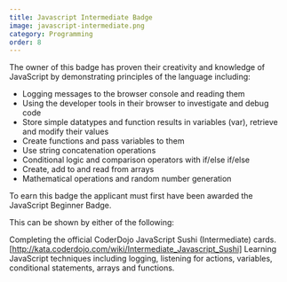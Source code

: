 ```yaml
---
title: Javascript Intermediate Badge
image: javascript-intermediate.png
category: Programming
order: 8
---
```


The owner of this badge has proven their creativity and knowledge of JavaScript by demonstrating principles of the language including:

- Logging messages to the browser console and reading them
- Using the developer tools in their browser to investigate and debug code
- Store simple datatypes and function results in variables (var), retrieve and modify their values
- Create functions and pass variables to them
- Use string concatenation operations
- Conditional logic and comparison operators with if/else if/else
- Create, add to and read from arrays
- Mathematical operations and random number generation

To earn this badge the applicant must first have been awarded the JavaScript Beginner Badge. 

This can be shown by either of the following:

Completing the official CoderDojo JavaScript Sushi (Intermediate) cards. [http://kata.coderdojo.com/wiki/Intermediate_Javascript_Sushi]
Learning JavaScript techniques including logging, listening for actions, variables, conditional statements, arrays and functions.
